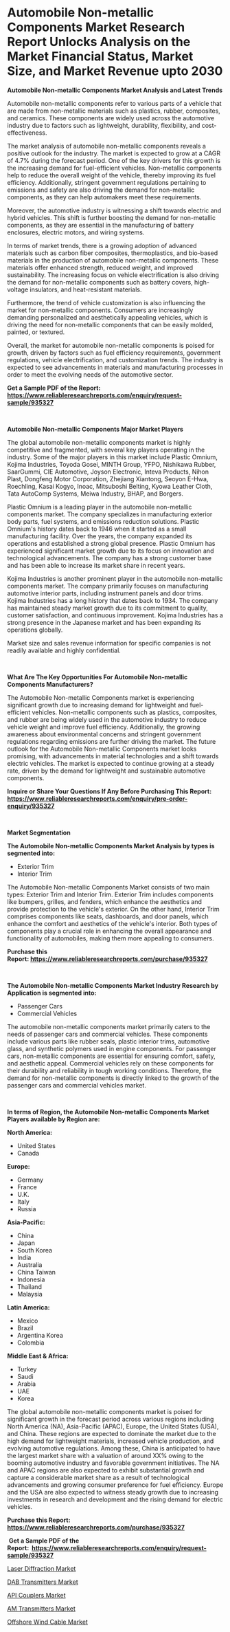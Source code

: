 <p><h1>Automobile Non-metallic Components Market Research Report Unlocks Analysis on the Market Financial Status, Market Size, and Market Revenue upto 2030</h1></p><p><strong>Automobile Non-metallic Components Market Analysis and Latest Trends</strong></p>
<p><p>Automobile non-metallic components refer to various parts of a vehicle that are made from non-metallic materials such as plastics, rubber, composites, and ceramics. These components are widely used across the automotive industry due to factors such as lightweight, durability, flexibility, and cost-effectiveness.</p><p>The market analysis of automobile non-metallic components reveals a positive outlook for the industry. The market is expected to grow at a CAGR of 4.7% during the forecast period. One of the key drivers for this growth is the increasing demand for fuel-efficient vehicles. Non-metallic components help to reduce the overall weight of the vehicle, thereby improving its fuel efficiency. Additionally, stringent government regulations pertaining to emissions and safety are also driving the demand for non-metallic components, as they can help automakers meet these requirements.</p><p>Moreover, the automotive industry is witnessing a shift towards electric and hybrid vehicles. This shift is further boosting the demand for non-metallic components, as they are essential in the manufacturing of battery enclosures, electric motors, and wiring systems.</p><p>In terms of market trends, there is a growing adoption of advanced materials such as carbon fiber composites, thermoplastics, and bio-based materials in the production of automobile non-metallic components. These materials offer enhanced strength, reduced weight, and improved sustainability. The increasing focus on vehicle electrification is also driving the demand for non-metallic components such as battery covers, high-voltage insulators, and heat-resistant materials.</p><p>Furthermore, the trend of vehicle customization is also influencing the market for non-metallic components. Consumers are increasingly demanding personalized and aesthetically appealing vehicles, which is driving the need for non-metallic components that can be easily molded, painted, or textured.</p><p>Overall, the market for automobile non-metallic components is poised for growth, driven by factors such as fuel efficiency requirements, government regulations, vehicle electrification, and customization trends. The industry is expected to see advancements in materials and manufacturing processes in order to meet the evolving needs of the automotive sector.</p></p>
<p><strong>Get a Sample PDF of the Report:&nbsp; <a href="https://www.reliableresearchreports.com/enquiry/request-sample/935327">https://www.reliableresearchreports.com/enquiry/request-sample/935327</a></strong></p>
<p>&nbsp;</p>
<p><strong>Automobile Non-metallic Components Major Market Players</strong></p>
<p><p>The global automobile non-metallic components market is highly competitive and fragmented, with several key players operating in the industry. Some of the major players in this market include Plastic Omnium, Kojima Industries, Toyoda Gosei, MINTH Group, YFPO, Nishikawa Rubber, SaarGummi, CIE Automotive, Joyson Electronic, Inteva Products, Nihon Plast, Dongfeng Motor Corporation, Zhejiang Xiantong, Seoyon E-Hwa, Roechling, Kasai Kogyo, Inoac, Mitsuboshi Belting, Kyowa Leather Cloth, Tata AutoComp Systems, Meiwa Industry, BHAP, and Borgers. </p><p>Plastic Omnium is a leading player in the automobile non-metallic components market. The company specializes in manufacturing exterior body parts, fuel systems, and emissions reduction solutions. Plastic Omnium's history dates back to 1946 when it started as a small manufacturing facility. Over the years, the company expanded its operations and established a strong global presence. Plastic Omnium has experienced significant market growth due to its focus on innovation and technological advancements. The company has a strong customer base and has been able to increase its market share in recent years. </p><p>Kojima Industries is another prominent player in the automobile non-metallic components market. The company primarily focuses on manufacturing automotive interior parts, including instrument panels and door trims. Kojima Industries has a long history that dates back to 1934. The company has maintained steady market growth due to its commitment to quality, customer satisfaction, and continuous improvement. Kojima Industries has a strong presence in the Japanese market and has been expanding its operations globally.</p><p>Market size and sales revenue information for specific companies is not readily available and highly confidential.</p></p>
<p>&nbsp;</p>
<p><strong>What Are The Key Opportunities For Automobile Non-metallic Components Manufacturers?</strong></p>
<p><p>The Automobile Non-metallic Components market is experiencing significant growth due to increasing demand for lightweight and fuel-efficient vehicles. Non-metallic components such as plastics, composites, and rubber are being widely used in the automotive industry to reduce vehicle weight and improve fuel efficiency. Additionally, the growing awareness about environmental concerns and stringent government regulations regarding emissions are further driving the market. The future outlook for the Automobile Non-metallic Components market looks promising, with advancements in material technologies and a shift towards electric vehicles. The market is expected to continue growing at a steady rate, driven by the demand for lightweight and sustainable automotive components.</p></p>
<p><strong>Inquire or Share Your Questions If Any Before Purchasing This Report: <a href="https://www.reliableresearchreports.com/enquiry/pre-order-enquiry/935327">https://www.reliableresearchreports.com/enquiry/pre-order-enquiry/935327</a></strong></p>
<p>&nbsp;</p>
<p><strong>Market Segmentation</strong></p>
<p><strong>The Automobile Non-metallic Components Market Analysis by types is segmented into:</strong></p>
<p><ul><li>Exterior Trim</li><li>Interior Trim</li></ul></p>
<p><p>The Automobile Non-metallic Components Market consists of two main types: Exterior Trim and Interior Trim. Exterior Trim includes components like bumpers, grilles, and fenders, which enhance the aesthetics and provide protection to the vehicle's exterior. On the other hand, Interior Trim comprises components like seats, dashboards, and door panels, which enhance the comfort and aesthetics of the vehicle's interior. Both types of components play a crucial role in enhancing the overall appearance and functionality of automobiles, making them more appealing to consumers.</p></p>
<p><strong>Purchase this Report:&nbsp;<a href="https://www.reliableresearchreports.com/purchase/935327">https://www.reliableresearchreports.com/purchase/935327</a></strong></p>
<p>&nbsp;</p>
<p><strong>The Automobile Non-metallic Components Market Industry Research by Application is segmented into:</strong></p>
<p><ul><li>Passenger Cars</li><li>Commercial Vehicles</li></ul></p>
<p><p>The automobile non-metallic components market primarily caters to the needs of passenger cars and commercial vehicles. These components include various parts like rubber seals, plastic interior trims, automotive glass, and synthetic polymers used in engine components. For passenger cars, non-metallic components are essential for ensuring comfort, safety, and aesthetic appeal. Commercial vehicles rely on these components for their durability and reliability in tough working conditions. Therefore, the demand for non-metallic components is directly linked to the growth of the passenger cars and commercial vehicles market.</p></p>
<p>&nbsp;</p>
<p><strong>In terms of Region, the Automobile Non-metallic Components Market Players available by Region are:</strong></p>
<p>
    <p> <strong> North America: </strong>
        <ul>
            <li>United States</li>
            <li>Canada</li>
        </ul>
        </p> 
    <p> <strong> Europe: </strong>
        <ul>
            <li>Germany</li>
            <li>France</li>
            <li>U.K.</li>
            <li>Italy</li>
            <li>Russia</li>
        </ul>
        </p> 
    <p> <strong> Asia-Pacific: </strong>
        <ul>
            <li>China</li>
            <li>Japan</li>
            <li>South Korea</li>
            <li>India</li>
            <li>Australia</li>
            <li>China Taiwan</li>
            <li>Indonesia</li>
            <li>Thailand</li>
            <li>Malaysia</li>
        </ul>
        </p> 
    <p> <strong> Latin America: </strong>
        <ul>
            <li>Mexico</li>
            <li>Brazil</li>
            <li>Argentina Korea</li>
            <li>Colombia</li>
        </ul>
        </p> 
    <p> <strong> Middle East & Africa: </strong>
        <ul>
            <li>Turkey</li>
            <li>Saudi</li>
            <li>Arabia</li>
            <li>UAE</li>
            <li>Korea</li>
        </ul>
    </p>
    </p>
<p><p>The global automobile non-metallic components market is poised for significant growth in the forecast period across various regions including North America (NA), Asia-Pacific (APAC), Europe, the United States (USA), and China. These regions are expected to dominate the market due to the high demand for lightweight materials, increased vehicle production, and evolving automotive regulations. Among these, China is anticipated to have the largest market share with a valuation of around XX% owing to the booming automotive industry and favorable government initiatives. The NA and APAC regions are also expected to exhibit substantial growth and capture a considerable market share as a result of technological advancements and growing consumer preference for fuel efficiency. Europe and the USA are also expected to witness steady growth due to increasing investments in research and development and the rising demand for electric vehicles.</p></p>
<p><strong>Purchase this Report: <a href="https://www.reliableresearchreports.com/purchase/935327">https://www.reliableresearchreports.com/purchase/935327</a></strong></p>
<p>&nbsp;<strong>Get a Sample PDF of the Report:&nbsp;&nbsp;<a href="https://www.reliableresearchreports.com/enquiry/request-sample/935327">https://www.reliableresearchreports.com/enquiry/request-sample/935327</a></strong></p>
<p><strong></strong></p>
<p><p><a href="https://medium.com/@besaagolli28/laser-diffraction-market-size-market-outlook-and-market-forecast-2023-to-2030-c91d3cfaa2fd">Laser Diffraction Market</a></p><p><a href="https://www.linkedin.com/pulse/dab-transmitters-market-share-amp-new-trends-analysis-report-5vnye/">DAB Transmitters Market</a></p><p><a href="https://www.linkedin.com/pulse/api-couplers-market-insights-players-forecast-till-46g3e/">API Couplers Market</a></p><p><a href="https://www.linkedin.com/pulse/am-transmitters-market-size-share-global-analysis-report-qvk2e/">AM Transmitters Market</a></p><p><a href="https://medium.com/@emilywest91/offshore-wind-cable-market-insight-market-trends-growth-forecasted-from-2023-to-2030-d0eafefb6355">Offshore Wind Cable Market</a></p></p>
